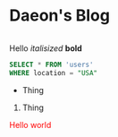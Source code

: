 # Daeon's Blog
##
###
####
#####
######
Hello *italisized* **bold**
```sql
SELECT * FROM 'users'
WHERE location = "USA"
```

- Thing 

1. Thing
<p style="color: red">Hello world</p>